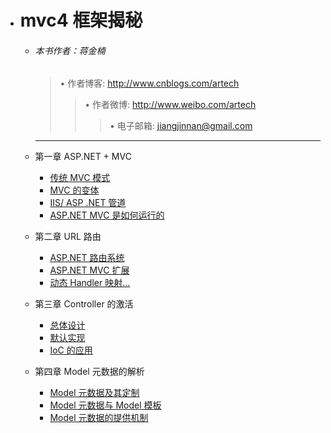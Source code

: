 - # mvc4 框架揭秘
     * ###### 本书作者：蒋金楠
        > • 作者博客: http://www.cnblogs.com/artech
        >> • 作者微博: http://www.weibo.com/artech
        >>> • 电子邮箱: jiangjinnan@gmail.com 
        
        ----
  - 第一章 ASP.NET + MVC
    - [传统 MVC 模式](../book/Mvc4kjjm/第一章.md/###&nbsp一、传统MVC模式 )
    - [MVC 的变体](../book/Mvc4kjjm/第一章.md/###二、MVC的变体)
    - [IIS/ ASP .NET 管道](../book/Mvc4kjjm/第一章.md/###&nbsp三、IIS/ASP.NET管道)
    - [ASP.NET MVC 是如何运行的](../book/Mvc4kjjm/第一章.md/###四、ASP.NETMVC是如何运行)
    
  - 第二章 URL 路由
    - [ASP.NET 路由系统](1##)
    - [ASP.NET MVC 扩展](1##)
    - [动态 Handler 映射…](1#)

  - 第三章 Controller 的激活
    - [总体设计](1##)
    - [默认实现](1##)
    - [IoC 的应用](1#)
    
  - 第四章 Model 元数据的解析
    - [Model 元数据及其定制](1##)
    - [Model 元数据与 Model 模板](1##)
    - [Model 元数据的提供机制](1#)
